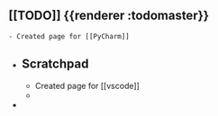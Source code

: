## [[TODO]] {{renderer :todomaster}}
	- Created page for [[PyCharm]]
- ## Scratchpad
	- Created page for [[vscode]]
	-
-